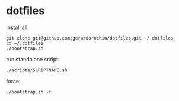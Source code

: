 dotfiles
========

install all:

    git clone git@github.com:gerardorochin/dotfiles.git ~/.dotfiles
    cd ~/.dotfiles
    ./bootstrap.sh

run standalone script:

    ./scripts/SCRIPTNAME.sh

force:

    ./bootstrap.sh -f
